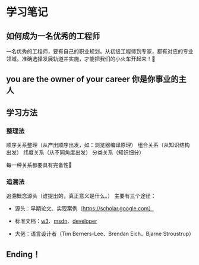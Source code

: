 # 学习笔记

## 如何成为一名优秀的工程师

一名优秀的工程师，要有自己的职业规划。从初级工程师到专家，都有对应的专业领域。准确选择发展轨道并实施，才能把我们的小火车开起来！🚂

## you are the owner of your career 你是你事业的主人

## 学习方法

### 整理法

顺序关系整理（从产出顺序出发，如：浏览器编译原理）
组合关系（从知识结构出发）
纬度关系（从不同角度出发）
分类关系（知识细分）

每一种关系都要具有完备性🙂

### 追溯法

追溯概念源头（谁提出的，真正意义是什么。）
主要有三个途径：

* 源头：早期论文、实现案例（https://scholar.google.com）

* 标准文档：[w3](https://www.w3.org/)、[msdn](https://developer.mozilla.org/zh-CN/)、[developer](https://developer.apple.com/)

* 大佬：语言设计者（Tim Berners-Lee、Brendan Eich、Bjarne Stroustrup）

## Ending！
